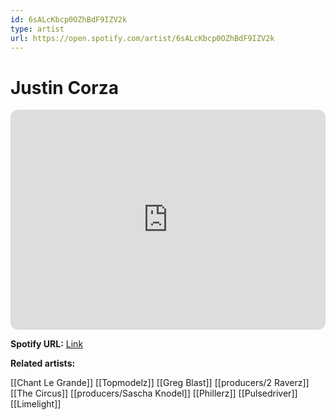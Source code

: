 ```yaml
---
id: 6sALcKbcp0OZhBdF9IZV2k
type: artist
url: https://open.spotify.com/artist/6sALcKbcp0OZhBdF9IZV2k
---
```

# Justin Corza

<iframe style="border-radius:12px" src="https://open.spotify.com/embed/artist/6sALcKbcp0OZhBdF9IZV2k" width="100%" height="352" frameBorder="0" allowfullscreen="" allow="autoplay; clipboard-write; encrypted-media; fullscreen; picture-in-picture" loading="lazy"></iframe>

**Spotify URL:** [Link](https://open.spotify.com/artist/6sALcKbcp0OZhBdF9IZV2k)

**Related artists:**

[[Chant Le Grande]]
[[Topmodelz]]
[[Greg Blast]]
[[producers/2 Raverz]]
[[The Circus]]
[[producers/Sascha Knodel]]
[[Phillerz]]
[[Pulsedriver]]
[[Limelight]]
